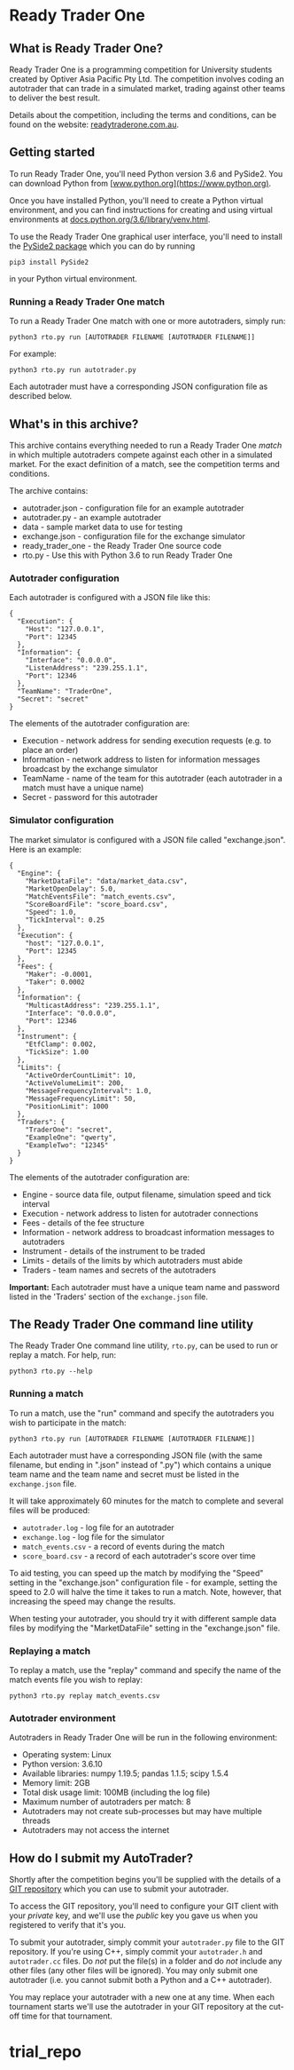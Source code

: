 # Ready Trader One

## What is Ready Trader One?

Ready Trader One is a programming competition for University students created
by Optiver Asia Pacific Pty Ltd. The competition involves coding an autotrader
that can trade in a simulated market, trading against other teams to deliver
the best result.

Details about the competition, including the terms and conditions, can be
found on the website: [readytraderone.com.au](https://readytraderone.com.au).

## Getting started

To run Ready Trader One, you'll need Python version 3.6 and PySide2. You
can download Python from [www.python.org](https://www.python.org).

Once you have installed Python, you'll need to create a Python virtual
environment, and you can find instructions for creating and using virtual
environments at
[docs.python.org/3.6/library/venv.html](https://docs.python.org/3.6/library/venv.html).

To use the Ready Trader One graphical user interface, you'll need to install
the [PySide2 package](https://pypi.org/project/PySide2/) which you can do by
running

```shell
pip3 install PySide2
```

in your Python virtual environment.

### Running a Ready Trader One match

To run a Ready Trader One match with one or more autotraders, simply run:

```shell
python3 rto.py run [AUTOTRADER FILENAME [AUTOTRADER FILENAME]]
```

For example:

```shell
python3 rto.py run autotrader.py
```

Each autotrader must have a corresponding JSON configuration file as described below.

## What's in this archive?

This archive contains everything needed to run a Ready Trader One *match*
in which multiple autotraders compete against each other in a simulated
market. For the exact definition of a match, see the competition terms and
conditions.

The archive contains:

* autotrader.json - configuration file for an example autotrader
* autotrader.py - an example autotrader
* data - sample market data to use for testing
* exchange.json - configuration file for the exchange simulator
* ready_trader_one - the Ready Trader One source code
* rto.py - Use this with Python 3.6 to run Ready Trader One 

### Autotrader configuration

Each autotrader is configured with a JSON file like this:

    {
      "Execution": {
        "Host": "127.0.0.1",
        "Port": 12345
      },
      "Information": {
        "Interface": "0.0.0.0",
        "ListenAddress": "239.255.1.1",
        "Port": 12346
      },
      "TeamName": "TraderOne",
      "Secret": "secret"
    }

The elements of the autotrader configuration are:

* Execution - network address for sending execution requests (e.g. to place
an order)
* Information - network address to listen for information messages broadcast
by the exchange simulator
* TeamName - name of the team for this autotrader (each autotrader in a match
  must have a unique name)
* Secret - password for this autotrader

### Simulator configuration

The market simulator is configured with a JSON file called "exchange.json".
Here is an example:

    {
      "Engine": {
        "MarketDataFile": "data/market_data.csv",
        "MarketOpenDelay": 5.0,
        "MatchEventsFile": "match_events.csv",
        "ScoreBoardFile": "score_board.csv",
        "Speed": 1.0,
        "TickInterval": 0.25
      },
      "Execution": {
        "host": "127.0.0.1",
        "Port": 12345
      },
      "Fees": {
        "Maker": -0.0001,
        "Taker": 0.0002
      },
      "Information": {
        "MulticastAddress": "239.255.1.1",
        "Interface": "0.0.0.0",
        "Port": 12346
      },
      "Instrument": {
        "EtfClamp": 0.002,
        "TickSize": 1.00
      },
      "Limits": {
        "ActiveOrderCountLimit": 10,
        "ActiveVolumeLimit": 200,
        "MessageFrequencyInterval": 1.0,
        "MessageFrequencyLimit": 50,
        "PositionLimit": 1000
      },
      "Traders": {
        "TraderOne": "secret",
        "ExampleOne": "qwerty",
        "ExampleTwo": "12345"
      }
    }

The elements of the autotrader configuration are:

* Engine - source data file, output filename, simulation speed and tick interval
* Execution - network address to listen for autotrader connections
* Fees - details of the fee structure
* Information - network address to broadcast information messages to autotraders
* Instrument - details of the instrument to be traded
* Limits - details of the limits by which autotraders must abide
* Traders - team names and secrets of the autotraders

**Important:** Each autotrader must have a unique team name and password
listed in the 'Traders' section of the `exchange.json` file.

## The Ready Trader One command line utility

The Ready Trader One command line utility, `rto.py`, can be used to run or
replay a match. For help, run:

```shell
python3 rto.py --help
```

### Running a match

To run a match, use the "run" command and specify the autotraders you
wish to participate in the match:

```shell
python3 rto.py run [AUTOTRADER FILENAME [AUTOTRADER FILENAME]]
```

Each autotrader must have a corresponding JSON file (with the same filename,
but ending in ".json" instead of ".py") which contains a unique team name
and the team name and secret must be listed in the `exchange.json` file.

It will take approximately 60 minutes for the match to complete and several
files will be produced:

* `autotrader.log` - log file for an autotrader
* `exchange.log` - log file for the simulator
* `match_events.csv` - a record of events during the match
* `score_board.csv` - a record of each autotrader's score over time

To aid testing, you can speed up the match by modifying the "Speed" setting
in the "exchange.json" configuration file - for example, setting the speed
to 2.0 will halve the time it takes to run a match. Note, however, that
increasing the speed may change the results.

When testing your autotrader, you should try it with different sample data
files by modifying the "MarketDataFile" setting in the "exchange.json"
file.

### Replaying a match

To replay a match, use the "replay" command and specify the name of the
match events file you wish to replay:

```shell
python3 rto.py replay match_events.csv
```

### Autotrader environment

Autotraders in Ready Trader One will be run in the following environment:

* Operating system: Linux
* Python version: 3.6.10
* Available libraries: numpy 1.19.5; pandas 1.1.5; scipy 1.5.4
* Memory limit: 2GB
* Total disk usage limit: 100MB (including the log file)
* Maximum number of autotraders per match: 8
* Autotraders may not create sub-processes but may have multiple threads
* Autotraders may not access the internet

## How do I submit my AutoTrader?

Shortly after the competition begins you'll be supplied with the details of
a [GIT repository](https://git-scm.com) which you can use to submit your
autotrader.

To access the GIT repository, you'll need to configure your GIT client with
your _private_ key, and we'll use the _public_ key you gave us when you
registered to verify that it's you.

To submit your autotrader, simply commit your `autotrader.py` file to the
GIT repository. If you're using C++, simply commit your `autotrader.h` and
`autotrader.cc` files. Do _not_ put the file(s) in a folder and do _not_
include any other files (any other files will be ignored). You may only
submit one autotrader (i.e. you cannot submit both a Python and a C++
autotrader).

You may replace your autotrader with a new one at any time. When each
tournament starts we'll use the autotrader in your GIT repository at the
cut-off time for that tournament.
# trial_repo
